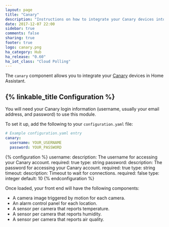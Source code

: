 ```yaml
---
layout: page
title: "Canary"
description: "Instructions on how to integrate your Canary devices into Home Assistant."
date: 2017-12-07 22:00
sidebar: true
comments: false
sharing: true
footer: true
logo: canary.png
ha_category: Hub
ha_release: "0.60"
ha_iot_class: "Cloud Polling"
---
```


The `canary` component allows you to integrate your [Canary](https://canary.is) devices in Home Assistant.

## {% linkable_title Configuration %}

You will need your Canary login information (username, usually your email address, and password) to use this module.

To set it up, add the following to your `configuration.yaml` file:

```yaml
# Example configuration.yaml entry
canary:
  username: YOUR_USERNAME
  password: YOUR_PASSWORD
```

{% configuration %}
  username:
    description: The username for accessing your Canary account.
    required: true
    type: string
  password:
    description: The password for accessing your Canary account.
    required: true
    type: string
  timeout:
    description: Timeout to wait for connections.
    required: false
    type: integer
    default: 10
{% endconfiguration %}

Once loaded, your front end will have the following components:

* A camera image triggered by motion for each camera.
* An alarm control panel for each location.
* A sensor per camera that reports temperature.
* A sensor per camera that reports humidity.
* A sensor per camera that reports air quality.
